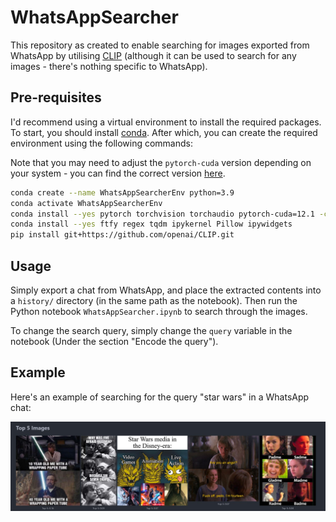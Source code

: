 # WhatsAppSearcher

This repository as created to enable searching for images exported from WhatsApp by utilising [CLIP](https://github.com/openai/CLIP) (although it can be used to search for any images - there's nothing specific to WhatsApp).

## Pre-requisites

I'd recommend using a virtual environment to install the required packages. To start, you should install [conda](https://conda.io/projects/conda/en/latest/user-guide/install/index.html). After which, you can create the required environment using the following commands:

Note that you may need to adjust the `pytorch-cuda` version depending on your system - you can find the correct version [here](https://pytorch.org/get-started/locally/).
```sh
conda create --name WhatsAppSearcherEnv python=3.9
conda activate WhatsAppSearcherEnv
conda install --yes pytorch torchvision torchaudio pytorch-cuda=12.1 -c pytorch -c nvidia
conda install --yes ftfy regex tqdm ipykernel Pillow ipywidgets
pip install git+https://github.com/openai/CLIP.git
```

## Usage

Simply export a chat from WhatsApp, and place the extracted contents into a `history/` directory (in the same path as the notebook). Then run the Python notebook `WhatsAppSearcher.ipynb` to search through the images.

To change the search query, simply change the `query` variable in the notebook (Under the section  "Encode the query").

## Example

Here's an example of searching for the query "star wars" in a WhatsApp chat:

![Example](./docs/imgs/example.jpg)